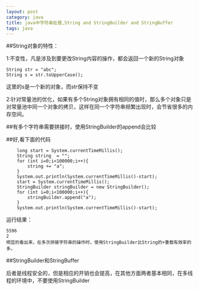 ```yaml
---
layout: post
category: java
title: java中字符串处理,String and StringBuilder and StringBuffer
tags: java
---
```


##String对象的特性：

1:不变性，凡是涉及到要更改String内容的操作，都会返回一个新的String对象

    String str = "abc";
    String s = str.toUpperCase();

这里的s是一个新的对象，而str保持不变

2:针对常量池的优化，如果有多个String对象拥有相同的值时，那么多个对象只是对常量池中同一个对象的拷贝，这样在同一个字符串频繁出现时，会节省很多的内存空间。

##有多个字符串需要拼接时，使用StringBuilder的append会比较


##好,看下面的代码

	
	    long start = System.currentTimeMillis();
        String string  = "";
        for (int i=0;i<100000;i++){
            string += "a";
        }
        System.out.println(System.currentTimeMillis()-start);
        start = System.currentTimeMillis();
        StringBuilder stringBuilder = new StringBuilder();
        for (int i=0;i<100000;i++){
            stringBuilder.append("a");
        }
        System.out.println(System.currentTimeMillis()-start);

运行结果：

	5596
	2
	明显的看出来，在多次拼接字符串的操作时，使用StringBuilder比String的+重载有效率的多。


##StringBuilder和StringBuffer

后者是线程安全的，但是相应的开销也会提高，在其他方面两者基本相同，在多线程的环境中，不要使用StringBuilder


